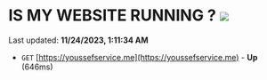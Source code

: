 # IS MY WEBSITE RUNNING ? [![](https://img.shields.io/static/v1?label=Sponsor&message=%E2%9D%A4&logo=GitHub&color=%23fe8e86)](https://github.com/sponsors/<username>)

Last updated: **11/24/2023, 1:11:34 AM**

- `GET` [https://youssefservice.me](https://youssefservice.me) - **Up** (646ms)
